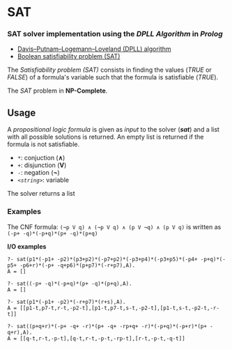 # SAT
### SAT solver implementation using the _DPLL Algorithm_ in _Prolog_
- [Davis–Putnam–Logemann–Loveland (DPLL) algorithm](https://en.wikipedia.org/wiki/DPLL_algorithm)
- [Boolean satisfiability problem (SAT)](https://en.wikipedia.org/wiki/Boolean_satisfiability_problem#Algorithms_for_solving_SAT)

The _Satisfiability problem (SAT)_ consists in finding the values (_TRUE_ or _FALSE_) of a formula's variable such that the formula is satisfiable (_TRUE_).

The _SAT_ problem in **NP-Complete**.



## Usage
A _propositional logic formula_ is given as _input_ to the solver (**_sat_**) and a list with all possible solutions is returned. An empty list is returned if the formula is not satisfiable.
- `*`: conjuction (**∧**)
- `+`: disjunction (**V**)
- `-`: negation (**¬**)
- _`<string>`_: variable

The solver returns a list
### Examples
The CNF formula:
`(¬p V q) ∧ (¬p V q) ∧ (p V ¬q) ∧ (p V q)` is written as `(-p+ -q)*(-p+q)*(p+ -q)*(p+q)`

**I/O examples**

    ?- sat(p1*(-p1+ -p2)*(p3+p2)*(-p7+p2)*(-p3+p4)*(-p3+p5)*(-p4+ -p+q)*(-p5+ -p6+r)*(-p+ -q+p6)*(p+p7)*(-r+p7),A).
    A = []

    ?- sat((-p+ -q)*(-p+q)*(p+ -q)*(p+q),A).
    A = []

    ?- sat(p1*(-p1+ -p2)*(-r+p7)*(r+s),A).
    A = [[p1-t,p7-t,r-t,-p2-t],[p1-t,p7-t,s-t,-p2-t],[p1-t,s-t,-p2-t,-r-t]]

    ?- sat((p+q+r)*(-p+ -q+ -r)*(p+ -q+ -rp+q+ -r)*(-p+q)*(-p+r)*(p+ -q+r),A).
    A = [[q-t,r-t,-p-t],[q-t,r-t,-p-t,-rp-t],[r-t,-p-t,-q-t]]
